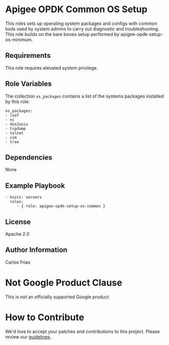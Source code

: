 Apigee OPDK Common OS Setup
=========

This roles sets up operating system packages and configs with common tools used by system admins to carry out diagnostic 
and troubleshooting. This role builds on the bare bones setup performed by apigee-opdk-setup-os-minimum. 

Requirements
------------
This role requires elevated system privilege.

Role Variables
--------------



The collection `os_packages` contains a list of the systems packages installed by this role: 

    os_packages:
    - lsof
    - nc
    - dos2unix
    - tcpdump
    - telnet
    - vim
    - tree


Dependencies
------------

None

Example Playbook
----------------

    - hosts: servers
      roles:
         - { role: apigee-opdk-setup-os-common }

License
-------

Apache 2.0

Author Information
------------------

Carlos Frias
<!-- BEGIN Google Required Disclaimer -->

# Not Google Product Clause

This is not an officially supported Google product.
<!-- END Google Required Disclaimer -->
<!-- BEGIN Google How To Contribute -->
# How to Contribute

We'd love to accept your patches and contributions to this project. Please review our [guidelines](CONTRIBUTION.md).
<!-- END Google How To Contribute -->